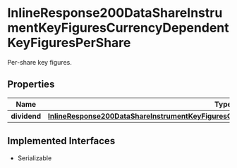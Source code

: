 

# InlineResponse200DataShareInstrumentKeyFiguresCurrencyDependentKeyFiguresPerShare

Per-share key figures.

## Properties

Name | Type | Description | Notes
------------ | ------------- | ------------- | -------------
**dividend** | [**InlineResponse200DataShareInstrumentKeyFiguresCurrencyDependentKeyFiguresPerShareDividend**](InlineResponse200DataShareInstrumentKeyFiguresCurrencyDependentKeyFiguresPerShareDividend.md) |  |  [optional]


## Implemented Interfaces

* Serializable


